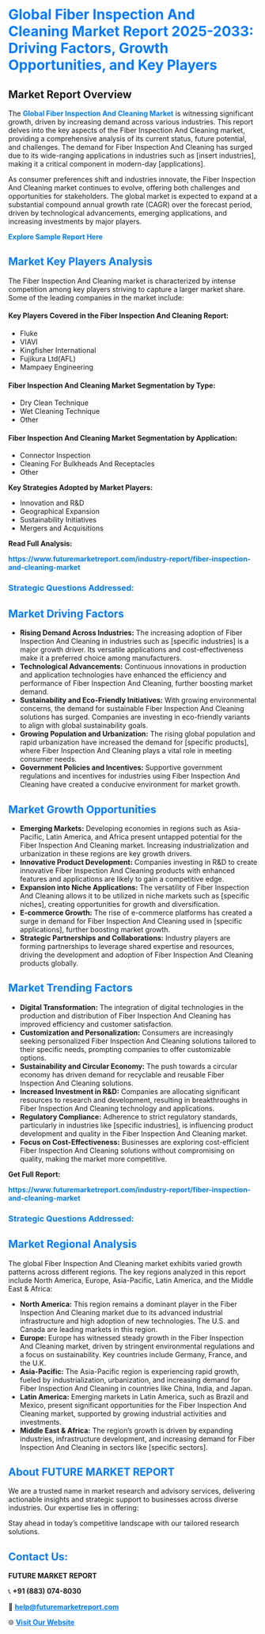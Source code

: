 <h1 style="color: #007BFF;">Global Fiber Inspection And Cleaning Market Report 2025-2033: Driving Factors, Growth Opportunities, and Key Players</h1>

<section id="overview">
<h2>Market Report Overview</h2>
<p>The <a href="https://www.futuremarketreport.com/industry-report/fiber-inspection-and-cleaning-market" style="color: #007BFF; text-decoration: none;"><strong>Global Fiber Inspection And Cleaning Market</strong></a> is witnessing significant growth, driven by increasing demand across various industries. This report delves into the key aspects of the Fiber Inspection And Cleaning market, providing a comprehensive analysis of its current status, future potential, and challenges. The demand for Fiber Inspection And Cleaning has surged due to its wide-ranging applications in industries such as [insert industries], making it a critical component in modern-day [applications].</p>
<p>As consumer preferences shift and industries innovate, the Fiber Inspection And Cleaning market continues to evolve, offering both challenges and opportunities for stakeholders. The global market is expected to expand at a substantial compound annual growth rate (CAGR) over the forecast period, driven by technological advancements, emerging applications, and increasing investments by major players.</p>
</section>

<section id="overview">
<p><a href="https://www.futuremarketreport.com/request-sample/reportId=27771" style="color: #007BFF; text-decoration: none;"><strong>Explore Sample Report Here</strong></a></p>
</section>

<section id="key-players">
<h2 style="color: #007BFF;">Market Key Players Analysis</h2>
<p>The Fiber Inspection And Cleaning market is characterized by intense competition among key players striving to capture a larger market share. Some of the leading companies in the market include:</p>
<h4>Key Players Covered in the Fiber Inspection And Cleaning Report:</h4>
<ul><li>Fluke</li><li>VIAVI</li><li>Kingfisher International</li><li>Fujikura Ltd(AFL)</li><li>Mampaey Engineering</li></ul>
<h4>Fiber Inspection And Cleaning Market Segmentation by Type:</h4>
<ul><li>Dry Clean Technique</li><li>Wet Cleaning Technique</li><li>Other</li></ul>

<h4>Fiber Inspection And Cleaning Market Segmentation by Application:</h4>
<ul><li>Connector Inspection</li><li>Cleaning For Bulkheads And Receptacles</li><li>Other</li></ul>
<p><strong>Key Strategies Adopted by Market Players:</strong></p>
<ul>
<li>Innovation and R&D</li>
<li>Geographical Expansion</li>
<li>Sustainability Initiatives</li>
<li>Mergers and Acquisitions</li>
</ul>
</section>

<section>
<p><strong>Read Full Analysis: </strong></p><a href="https://www.futuremarketreport.com/industry-report/fiber-inspection-and-cleaning-market" style="color: #007BFF; text-decoration: none;"><strong>https://www.futuremarketreport.com/industry-report/fiber-inspection-and-cleaning-market</strong></a>
<h3 style="color: #007BFF;">Strategic Questions Addressed:</h3>
</section>

<section id="driving-factors">
<h2 style="color: #007BFF;">Market Driving Factors</h2>
<ul>
<li><strong>Rising Demand Across Industries:</strong> The increasing adoption of Fiber Inspection And Cleaning in industries such as [specific industries] is a major growth driver. Its versatile applications and cost-effectiveness make it a preferred choice among manufacturers.</li>
<li><strong>Technological Advancements:</strong> Continuous innovations in production and application technologies have enhanced the efficiency and performance of Fiber Inspection And Cleaning, further boosting market demand.</li>
<li><strong>Sustainability and Eco-Friendly Initiatives:</strong> With growing environmental concerns, the demand for sustainable Fiber Inspection And Cleaning solutions has surged. Companies are investing in eco-friendly variants to align with global sustainability goals.</li>
<li><strong>Growing Population and Urbanization:</strong> The rising global population and rapid urbanization have increased the demand for [specific products], where Fiber Inspection And Cleaning plays a vital role in meeting consumer needs.</li>
<li><strong>Government Policies and Incentives:</strong> Supportive government regulations and incentives for industries using Fiber Inspection And Cleaning have created a conducive environment for market growth.</li>
</ul>
</section>

<section id="growth-opportunities">
<h2 style="color: #007BFF;">Market Growth Opportunities</h2>
<ul>
<li><strong>Emerging Markets:</strong> Developing economies in regions such as Asia-Pacific, Latin America, and Africa present untapped potential for the Fiber Inspection And Cleaning market. Increasing industrialization and urbanization in these regions are key growth drivers.</li>
<li><strong>Innovative Product Development:</strong> Companies investing in R&D to create innovative Fiber Inspection And Cleaning products with enhanced features and applications are likely to gain a competitive edge.</li>
<li><strong>Expansion into Niche Applications:</strong> The versatility of Fiber Inspection And Cleaning allows it to be utilized in niche markets such as [specific niches], creating opportunities for growth and diversification.</li>
<li><strong>E-commerce Growth:</strong> The rise of e-commerce platforms has created a surge in demand for Fiber Inspection And Cleaning used in [specific applications], further boosting market growth.</li>
<li><strong>Strategic Partnerships and Collaborations:</strong> Industry players are forming partnerships to leverage shared expertise and resources, driving the development and adoption of Fiber Inspection And Cleaning products globally.</li>
</ul>
</section>

<section id="trending-factors">
<h2 style="color: #007BFF;">Market Trending Factors</h2>
<ul>
<li><strong>Digital Transformation:</strong> The integration of digital technologies in the production and distribution of Fiber Inspection And Cleaning has improved efficiency and customer satisfaction.</li>
<li><strong>Customization and Personalization:</strong> Consumers are increasingly seeking personalized Fiber Inspection And Cleaning solutions tailored to their specific needs, prompting companies to offer customizable options.</li>
<li><strong>Sustainability and Circular Economy:</strong> The push towards a circular economy has driven demand for recyclable and reusable Fiber Inspection And Cleaning solutions.</li>
<li><strong>Increased Investment in R&D:</strong> Companies are allocating significant resources to research and development, resulting in breakthroughs in Fiber Inspection And Cleaning technology and applications.</li>
<li><strong>Regulatory Compliance:</strong> Adherence to strict regulatory standards, particularly in industries like [specific industries], is influencing product development and quality in the Fiber Inspection And Cleaning market.</li>
<li><strong>Focus on Cost-Effectiveness:</strong> Businesses are exploring cost-efficient Fiber Inspection And Cleaning solutions without compromising on quality, making the market more competitive.</li>
</ul>
</section>

<section>
<p><strong>Get Full Report: </strong></p><a href="https://www.futuremarketreport.com/industry-report/fiber-inspection-and-cleaning-market" style="color: #007BFF; text-decoration: none;"><strong>https://www.futuremarketreport.com/industry-report/fiber-inspection-and-cleaning-market</strong></a>
<h3 style="color: #007BFF;">Strategic Questions Addressed:</h3>
</section>


<section id="regional-analysis">
<h2 style="color: #007BFF;">Market Regional Analysis</h2>
<p>The global Fiber Inspection And Cleaning market exhibits varied growth patterns across different regions. The key regions analyzed in this report include North America, Europe, Asia-Pacific, Latin America, and the Middle East & Africa:</p>
<ul>
<li><strong>North America:</strong> This region remains a dominant player in the Fiber Inspection And Cleaning market due to its advanced industrial infrastructure and high adoption of new technologies. The U.S. and Canada are leading markets in this region.</li>
<li><strong>Europe:</strong> Europe has witnessed steady growth in the Fiber Inspection And Cleaning market, driven by stringent environmental regulations and a focus on sustainability. Key countries include Germany, France, and the U.K.</li>
<li><strong>Asia-Pacific:</strong> The Asia-Pacific region is experiencing rapid growth, fueled by industrialization, urbanization, and increasing demand for Fiber Inspection And Cleaning in countries like China, India, and Japan.</li>
<li><strong>Latin America:</strong> Emerging markets in Latin America, such as Brazil and Mexico, present significant opportunities for the Fiber Inspection And Cleaning market, supported by growing industrial activities and investments.</li>
<li><strong>Middle East & Africa:</strong> The region’s growth is driven by expanding industries, infrastructure development, and increasing demand for Fiber Inspection And Cleaning in sectors like [specific sectors].</li>
</ul>
</section>

<footer>
<h2 style="color: #007BFF;">About FUTURE MARKET REPORT</h2>
<p>We are a trusted name in market research and advisory services, delivering actionable insights and strategic support to businesses across diverse industries. Our expertise lies in offering:</p>

<p>Stay ahead in today’s competitive landscape with our tailored research solutions.</p>

<h2 style="color: #007BFF;">Contact Us:</h2>
<p><strong>FUTURE MARKET REPORT</strong></p>
<p>📞 <strong>+91 (883) 074-8030</strong></p>
<p>📧 <strong><a href="mailto:help@futuremarketreport.com" style="color: #007BFF;">help@futuremarketreport.com</a></strong></p>
<p>🌐 <strong><a href="https://www.futuremarketreport.com/" style="color: #007BFF;">Visit Our Website</a></strong></p>
</footer>